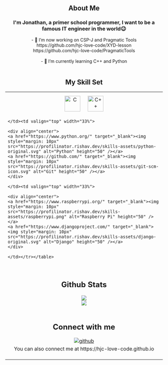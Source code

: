 ## <div align="center">About Me</div>
### <div align="center">I'm Jonathan, a primer school programmer, I want to be a famous IT engineer in the world😉</div>
  

<div align="center">- 🔭 I’m now working on CSP-J and Pragmatic Tools</div>
<div align="center">https://github.com/hjc-love-code/XYD-lesson</div>
<div align="center">https://github.com/hjc-love-code/PragmaticTools</div> 

  
<br/>
<div align="center">- 🌱 I’m currently learning C++ and Python</div>
  

<br/>  


## <div align="center">My Skill Set</div>  
<table><tr><td valign="top" width="33%">
    <div align="center">  
    <a href="https://www.cprogramming.com/" target="_blank"><img style="margin: 10px" src="https://profilinator.rishav.dev/skills-assets/c-original.svg" alt="C" height="50" /></a>  
    <a href="https://www.cplusplus.com/" target="_blank"><img style="margin: 10px" src="https://profilinator.rishav.dev/skills-assets/cplusplus-original.svg" alt="C++" height="50" /></a>  
    </div>

    </td><td valign="top" width="33%">

    <div align="center">  
    <a href="https://www.python.org/" target="_blank"><img style="margin: 10px" src="https://profilinator.rishav.dev/skills-assets/python-original.svg" alt="Python" height="50" /></a>  
    <a href="https://github.com/" target="_blank"><img style="margin: 10px" src="https://profilinator.rishav.dev/skills-assets/git-scm-icon.svg" alt="Git" height="50" /></a>  
    </div>

    </td><td valign="top" width="33%">

    <div align="center">  
    <a href="https://www.raspberrypi.org/" target="_blank"><img style="margin: 10px" src="https://profilinator.rishav.dev/skills-assets/raspberrypi.png" alt="Raspberry Pi" height="50" /></a>  
    <a href="https://www.djangoproject.com/" target="_blank"><img style="margin: 10px" src="https://profilinator.rishav.dev/skills-assets/django-original.svg" alt="Django" height="50" /></a>  
    </div>

    </td></tr></table>  


<br/>  


## <div align="center">Github Stats</div>  
<div align="center"><img src="https://github-readme-stats.vercel.app/api?username=hjc-love-code&show_icons=true&count_private=true&hide_border=true" align="center" /></div>  

<div align="center"><img src="https://github-readme-stats.vercel.app/api/top-langs/?username=hjc-love-code&hide_border=true&layout=compact" align="center" /></div>  

<br/>  


## <div align="center">Connect with me</div>  
<div align="center">
<a href="https://github.com/hjc-love-code" target="_blank">
<img src=https://img.shields.io/badge/github-%2324292e.svg?&style=for-the-badge&logo=github&logoColor=white alt=github style="margin-bottom: 5px;" />
</a>  
</div>  
  

<div align="center">You can also connect me at https://hjc-love-code.github.io</div>  

<br />

